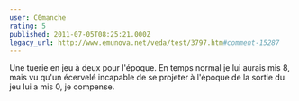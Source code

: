 ```yaml
---
user: C0manche
rating: 5
published: 2011-07-05T08:25:21.000Z
legacy_url: http://www.emunova.net/veda/test/3797.htm#comment-15287
---
```

Une tuerie en jeu à deux pour l'époque. En temps normal je lui aurais mis 8, mais vu qu'un écervelé incapable de se projeter à l'époque de la sortie du jeu lui a mis 0, je compense.